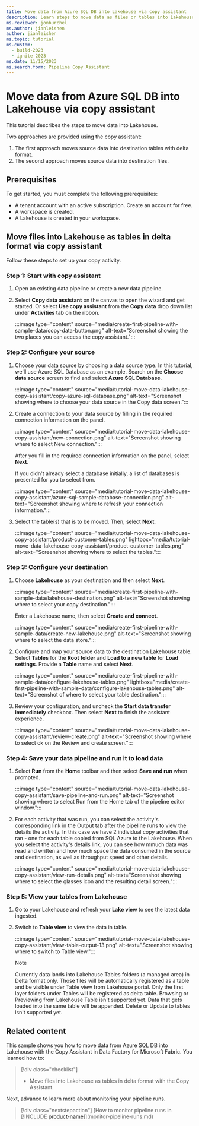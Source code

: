 ```yaml
---
title: Move data from Azure SQL DB into Lakehouse via copy assistant
description: Learn steps to move data as files or tables into Lakehouse.
ms.reviewer: jonburchel
ms.author: jianleishen
author: jianleishen
ms.topic: tutorial
ms.custom:
  - build-2023
  - ignite-2023
ms.date: 11/15/2023
ms.search.form: Pipeline Copy Assistant
---
```


# Move data from Azure SQL DB into Lakehouse via copy assistant

This tutorial describes the steps to move data into Lakehouse.

Two approaches are provided using the copy assistant:

1. The first approach moves source data into destination tables with delta format.
2. The second approach moves source data into destination files.

## Prerequisites

To get started, you must complete the following prerequisites:

- A tenant account with an active subscription. Create an account for free.
- A workspace is created.
- A Lakehouse is created in your workspace.

## Move files into Lakehouse as tables in delta format via copy assistant

Follow these steps to set up your copy activity.

### Step 1: Start with copy assistant

1. Open an existing data pipeline or create a new data pipeline.

1. Select **Copy data assistant** on the canvas to open the wizard and get started. Or select **Use copy assistant** from the **Copy data** drop down list under **Activities** tab on the ribbon.

   :::image type="content" source="media/create-first-pipeline-with-sample-data/copy-data-button.png" alt-text="Screenshot showing the two places you can access the copy assistant.":::

### Step 2: Configure your source

1. Choose your data source by choosing a data source type. In this tutorial, we'll use Azure SQL Database as an example. Search  on the **Choose data source** screen to find and select **Azure SQL Database**.

   :::image type="content" source="media/tutorial-move-data-lakehouse-copy-assistant/copy-azure-sql-database.png" alt-text="Screenshot showing where to choose your data source in the Copy data screen.":::

1. Create a connection to your data source by filling in the required connection information on the panel.

   :::image type="content" source="media/tutorial-move-data-lakehouse-copy-assistant/new-connection.png" alt-text="Screenshot showing where to select New connection.":::

   After you fill in the required connection information on the panel, select **Next**.

   If you didn't already select a database initially, a list of databases is presented for you to select from.

   :::image type="content" source="media/tutorial-move-data-lakehouse-copy-assistant/azure-sql-sample-database-connection.png" alt-text="Screenshot showing where to refresh your connection information.":::

1. Select the table(s) that is to be moved. Then, select **Next**.

   :::image type="content" source="media/tutorial-move-data-lakehouse-copy-assistant/product-customer-tables.png" lightbox="media/tutorial-move-data-lakehouse-copy-assistant/product-customer-tables.png" alt-text="Screenshot showing where to select the tables.":::

### Step 3: Configure your destination

1. Choose **Lakehouse** as your destination and then select **Next**.

   :::image type="content" source="media/create-first-pipeline-with-sample-data/lakehouse-destination.png" alt-text="Screenshot showing where to select your copy destination.":::

   Enter a Lakehouse name, then select **Create and connect**.

   :::image type="content" source="media/create-first-pipeline-with-sample-data/create-new-lakehouse.png" alt-text="Screenshot showing where to select the data store.":::

2. Configure and map your source data to the destination Lakehouse table. Select **Tables** for the **Root folder** and **Load to a new table** for **Load settings**. Provide a **Table** name and select **Next**.

   :::image type="content" source="media/create-first-pipeline-with-sample-data/configure-lakehouse-tables.png" lightbox="media/create-first-pipeline-with-sample-data/configure-lakehouse-tables.png" alt-text="Screenshot of where to select your table destination.":::

3. Review your configuration, and uncheck the **Start data transfer immediately** checkbox. Then select **Next** to finish the assistant experience.

   :::image type="content" source="media/tutorial-move-data-lakehouse-copy-assistant/review-create.png" alt-text="Screenshot showing where to select ok on the Review and create screen.":::

### Step 4: Save your data pipeline and run it to load data

1. Select **Run** from the **Home** toolbar and then select **Save and run** when prompted.

   :::image type="content" source="media/tutorial-move-data-lakehouse-copy-assistant/save-pipeline-and-run.png" alt-text="Screenshot showing where to select Run from the Home tab of the pipeline editor window.":::

2. For each activity that was run, you can select the activity's corresponding link in the Output tab after the pipeline runs to view the details the activity. In this case we have 2 individual copy activities that ran - one for each table copied from SQL Azure to the Lakehouse. When you select the activity's details link, you can see how mmuch data was read and written and how much space the data consumed in the source and destination, as well as throughput speed and other details.

   :::image type="content" source="media/tutorial-move-data-lakehouse-copy-assistant/view-run-details.png" alt-text="Screenshot showing where to select the glasses icon and the resulting detail screen.":::

### Step 5: View your tables from Lakehouse

1. Go to your Lakehouse and refresh your **Lake view** to see the latest data ingested.

2. Switch to **Table view** to view the data in table.

   :::image type="content" source="media/tutorial-move-data-lakehouse-copy-assistant/view-table-output-13.png" alt-text="Screenshot showing where to switch to Table view.":::

   > [!Note]
   > Currently data lands into Lakehouse Tables folders (a managed area) in Delta format only. Those files will be automatically registered as a table and be visible under Table view from Lakehouse portal.
   > Only the first layer folders under Tables will be registered as delta table.
   > Browsing or Previewing from Lakehouse Table isn't supported yet.
   > Data that gets loaded into the same table will be appended. Delete or Update to tables isn't supported yet.

## Related content

This sample shows you how to move data from Azure SQL DB into Lakehouse with the Copy Assistant in Data Factory for Microsoft Fabric.  You learned how to:

> [!div class="checklist"]
> - Move files into Lakehouse as tables in delta format with the Copy Assistant.

Next, advance to learn more about monitoring your pipeline runs.

> [!div class="nextstepaction"]
> [How to monitor pipeline runs in [!INCLUDE [product-name](../includes/product-name.md)]](monitor-pipeline-runs.md)
